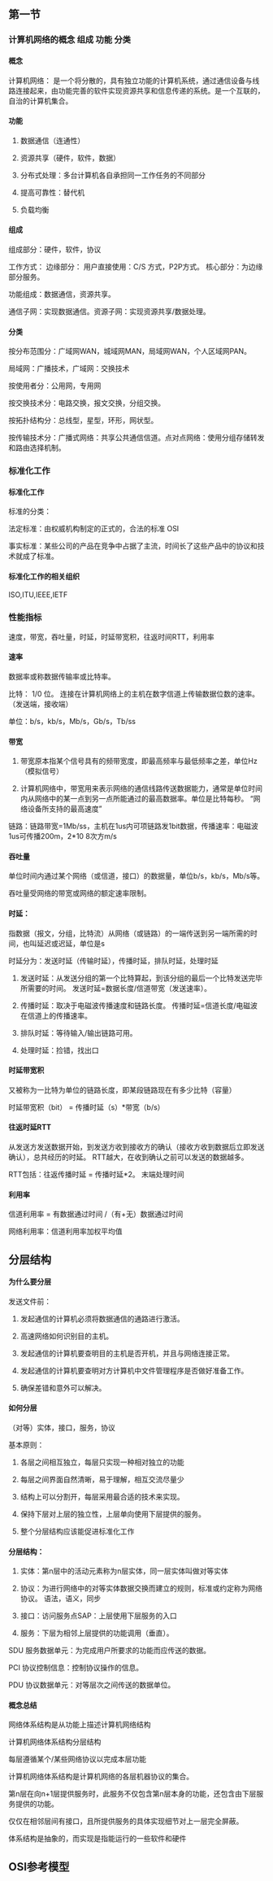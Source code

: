 ## 第一节

### 计算机网络的概念 组成 功能 分类

#### 概念

计算机网络： 是一个将分散的，具有独立功能的计算机系统，通过通信设备与线路连接起来，由功能完善的软件实现资源共享和信息传递的系统。是一个互联的，自治的计算机集合。

#### 功能

1. 数据通信（连通性）

2. 资源共享（硬件，软件，数据）

3. 分布式处理：多台计算机各自承担同一工作任务的不同部分

4. 提高可靠性：替代机

5. 负载均衡

#### 组成

组成部分：硬件，软件，协议

工作方式：
边缘部分： 用户直接使用：C/S 方式，P2P方式。 
核心部分：为边缘部分服务。

功能组成：数据通信，资源共享。

通信子网：实现数据通信。资源子网：实现资源共享/数据处理。

#### 分类

按分布范围分：广域网WAN，城域网MAN，局域网WAN，个人区域网PAN。

   局域网：广播技术，广域网：交换技术

按使用者分：公用网，专用网

按交换技术分：电路交换，报文交换，分组交换。

按拓扑结构分：总线型，星型，环形，网状型。

按传输技术分：广播式网络：共享公共通信信道。点对点网络：使用分组存储转发和路由选择机制。

### 标准化工作

#### 标准化工作

标准的分类：

法定标准：由权威机构制定的正式的，合法的标准 OSI

事实标准：某些公司的产品在竞争中占据了主流，时间长了这些产品中的协议和技术就成了标准。

#### 标准化工作的相关组织

ISO,ITU,IEEE,IETF

### 性能指标

速度，带宽，吞吐量，时延，时延带宽积，往返时间RTT，利用率

#### 速率

数据率或称数据传输率或比特率。

比特： 1/0 位。 连接在计算机网络上的主机在数字信道上传输数据位数的速率。（发送端，接收端）

单位：b/s，kb/s，Mb/s，Gb/s，Tb/ss

#### 带宽

1. 带宽原本指某个信号具有的频带宽度，即最高频率与最低频率之差，单位Hz（模拟信号）

2. 计算机网络中，带宽用来表示网络的通信线路传送数据能力，通常是单位时间内从网络中的某一点到另一点所能通过的最高数据率。单位是比特每秒。
“网络设备所支持的最高速度”

链路：链路带宽=1Mb/ss，主机在1us内可项链路发1bit数据，传播速率：电磁波1us可传播200m，2*10 8次方m/s

#### 吞吐量

单位时间内通过某个网络（或信道，接口）的数据量，单位b/s，kb/s，Mb/s等。

吞吐量受网络的带宽或网络的额定速率限制。

#### 时延：

指数据（报文，分组，比特流）从网络（或链路）的一端传送到另一端所需的时间，也叫延迟或迟延，单位是s

时延分为：发送时延（传输时延），传播时延，排队时延，处理时延

1. 发送时延：从发送分组的第一个比特算起，到该分组的最后一个比特发送完毕所需要的时间。
发送时延=数据长度/信道带宽（发送速率）。

2. 传播时延：取决于电磁波传播速度和链路长度。
传播时延=信道长度/电磁波在信道上的传播速率。

3. 排队时延：等待输入/输出链路可用。

4. 处理时延：捡错，找出口

#### 时延带宽积

又被称为一比特为单位的链路长度，即某段链路现在有多少比特（容量）

时延带宽积（bit） = 传播时延（s）*带宽（b/s）

#### 往返时延RTT

从发送方发送数据开始，到发送方收到接收方的确认（接收方收到数据后立即发送确认），总共经历的时延。
RTT越大，在收到确认之前可以发送的数据越多。

RTT包括：往返传播时延 = 传播时延*2。
末端处理时间

#### 利用率

信道利用率 = 有数据通过时间 /（有+无）数据通过时间

网络利用率：信道利用率加权平均值

## 分层结构

#### 为什么要分层

发送文件前：

1. 发起通信的计算机必须将数据通信的通路进行激活。

2. 高速网络如何识别目的主机。

3. 发起通信的计算机要查明目的主机是否开机，并且与网络连接正常。

4. 发起通信的计算机要查明对方计算机中文件管理程序是否做好准备工作。

5. 确保差错和意外可以解决。

#### 如何分层

（对等）实体，接口，服务，协议

基本原则：

1. 各层之间相互独立，每层只实现一种相对独立的功能

2. 每层之间界面自然清晰，易于理解，相互交流尽量少

3. 结构上可以分割开，每层采用最合适的技术来实现。

4. 保持下层对上层的独立性，上层单向使用下层提供的服务。

5. 整个分层结构应该能促进标准化工作

#### 分层结构：

1. 实体：第n层中的活动元素称为n层实体，同一层实体叫做对等实体

2. 协议：为进行网络中的对等实体数据交换而建立的规则，标准或约定称为网络协议。
语法，语义，同步

3. 接口：访问服务点SAP：上层使用下层服务的入口

4. 服务：下层为相邻上层提供的功能调用（垂直）。

SDU 服务数据单元：为完成用户所要求的功能而应传送的数据。

PCI 协议控制信息：控制协议操作的信息。

PDU 协议数据单元：对等层次之间传送的数据单位。

#### 概念总结

网络体系结构是从功能上描述计算机网络结构

计算机网络体系结构分层结构

每层遵循某个/某些网络协议以完成本层功能

计算机网络体系结构是计算机网络的各层机器协议的集合。

第n层在向n+1层提供服务时，此服务不仅包含第n层本身的功能，还包含由下层服务提供的功能。

仅仅在相邻层间有接口，且所提供服务的具体实现细节对上一层完全屏蔽。

体系结构是抽象的，而实现是指能运行的一些软件和硬件

## OSI参考模型

### 
































































































































































